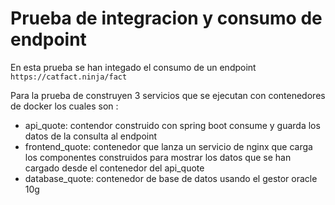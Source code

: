 # Prueba de integracion y consumo de endpoint

En esta prueba se han integado el consumo de un endpoint
`https://catfact.ninja/fact` 

Para la prueba de construyen  3 servicios que se ejecutan con contenedores de docker los cuales son :

- api_quote: contendor construido con spring boot consume y guarda los datos de la consulta al endpoint
- frontend_quote: contenedor que lanza un servicio de nginx que carga los componentes construidos para mostrar los datos que se han cargado desde el contenedor del api_quote 
- database_quote: contenedor de base de datos usando el gestor oracle 10g

